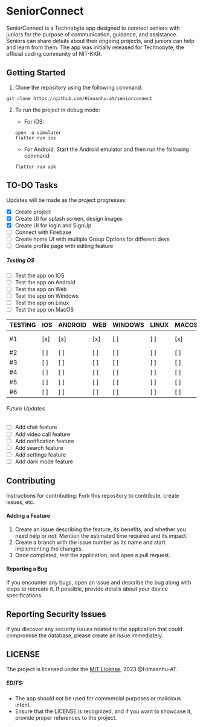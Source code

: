 # SeniorConnect

SeniorConnect is a Technobyte app designed to connect seniors with juniors for the purpose of communication, guidance, and assistance. Seniors can share details about their ongoing projects, and juniors can help and learn from them. The app was initially released for Technobyte, the official coding community of NIT-KKR.

## Getting Started

1. Clone the repository using the following command:
```
git clone https://github.com/Himasnhu-at/seniorconnect
```

2. To run the project in debug mode:
   - For iOS:
   ```
   open -a simulator
   flutter run ios
   ```

   - For Android:
   Start the Android emulator and then run the following command:
   ```
   flutter run apk
   ```

## TO-DO Tasks

Updates will be made as the project progresses:

- [x] Create project
- [x] Create UI for splash screen, design images
- [x] Create UI for login and SignUp
- [ ] Connect with Firebase
- [ ] Create home UI with multiple Group Options for different devs
- [ ] Create profile page with editing feature

##### Testing OS 

- [ ] Test the app on IOS
- [ ] Test the app on Android
- [ ] Test the app on Web
- [ ] Test the app on Windows
- [ ] Test the app on Linux
- [ ] Test the app on MacOS

| TESTING | IOS | ANDROID | WEB | WINDOWS | LINUX | MACOS | feature       |
|---------|-----|---------|-----|---------|-------|-------|---------------|
| #1      | [x] | [x]     | [x] | [ ]     | [ ]   | [x]   | UI Update     |
| #2      | [ ] | [ ]     | [ ] | [ ]     | [ ]   | [ ]   |               |
| #3      | [ ] | [ ]     | [ ] | [ ]     | [ ]   | [ ]   |               |
| #4      | [ ] | [ ]     | [ ] | [ ]     | [ ]   | [ ]   |               |
| #5      | [ ] | [ ]     | [ ] | [ ]     | [ ]   | [ ]   |               |
| #6      | [ ] | [ ]     | [ ] | [ ]     | [ ]   | [ ]   |               |

###### Future Updates

- [ ] Add chat feature
- [ ] Add video call feature
- [ ] Add notification feature
- [ ] Add search feature
- [ ] Add settings feature
- [ ] Add dark mode feature

## Contributing

Instructions for contributing:
Fork this repository to contribute, create issues, etc.

#### Adding a Feature

1. Create an issue describing the feature, its benefits, and whether you need help or not. Mention the estimated time required and its impact.
2. Create a branch with the issue number as its name and start implementing the changes.
3. Once completed, test the application, and open a pull request.

#### Reporting a Bug

If you encounter any bugs, open an issue and describe the bug along with steps to recreate it. If possible, provide details about your device specifications.

## Reporting Security Issues

If you discover any security issues related to the application that could compromise the database, please create an issue immediately.

## LICENSE

The project is licensed under the [MIT License](https://github.com/Himasnhu-AT/seniorconnect/blob/main/LICENSE), 2023 @Himasnhu-AT.

##### EDITS:

- The app should not be used for commercial purposes or malicious intent.
- Ensure that the LICENSE is recognized, and if you want to showcase it, provide proper references to the project.
